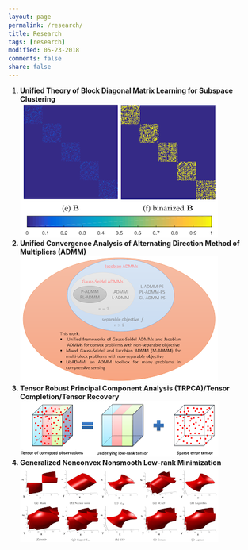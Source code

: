 ```yaml
---
layout: page
permalink: /research/
title: Research
tags: [research]
modified: 05-23-2018
comments: false
share: false
---
```



<ol>
  <li><b> Unified Theory of Block Diagonal Matrix Learning for Subspace Clustering </li>

  <img src="../images/fig_blockdiagonal.png">
  
  <li><b> Unified Convergence Analysis of Alternating Direction Method of Multipliers (ADMM)</li>
  
  <img src="../images/fig_admm.png">
  
  <li><b> Tensor Robust Principal Component Analysis (TRPCA)/Tensor Completion/Tensor Recovery</li>
  
  <img src="../images/fig_trpca.png">
  
  <li><b> Generalized Nonconvex Nonsmooth Low-rank Minimization</li>
  
  <img src="../images/fig_nonconvexrank.png">

</ol>

